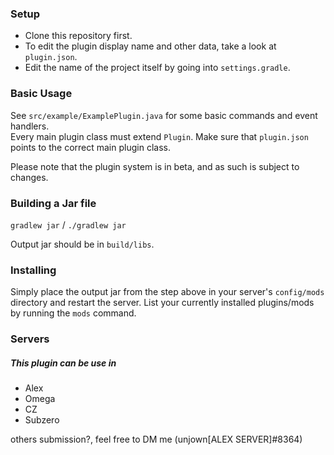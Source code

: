 ### Setup

- Clone this repository first.
- To edit the plugin display name and other data, take a look at `plugin.json`.
- Edit the name of the project itself by going into `settings.gradle`.

### Basic Usage

See `src/example/ExamplePlugin.java` for some basic commands and event handlers.  
Every main plugin class must extend `Plugin`. Make sure that `plugin.json` points to the correct main plugin class.

Please note that the plugin system is in beta, and as such is subject to changes.

### Building a Jar file

`gradlew jar` / `./gradlew jar`

Output jar should be in `build/libs`.


### Installing

Simply place the output jar from the step above in your server's `config/mods` directory and restart the server.
List your currently installed plugins/mods by running the `mods` command.

### Servers 
##### This plugin can be use in
- Alex
- Omega
- CZ
- Subzero

others submission?, feel free to DM me (unjown[ALEX SERVER]#8364)
